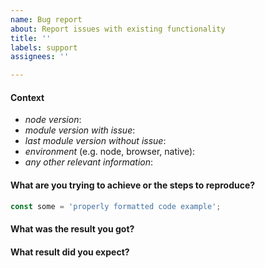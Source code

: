 ```yaml
---
name: Bug report
about: Report issues with existing functionality
title: ''
labels: support
assignees: ''

---
```


<!--
  ⚠️ ⚠️ ⚠️ ⚠️ ⚠️ ⚠️
  You must complete this entire issue template to receive support. You MUST NOT remove, change, or replace the template with your own format. A missing or incomplete report will cause your issue to be closed without comment. Please respect the time and experience that went into this template. It is here for a reason. Thank you!
  ⚠️ ⚠️ ⚠️ ⚠️ ⚠️ ⚠️
-->

#### Context

* *node version*:
* *module version with issue*:
* *last module version without issue*:
* *environment* (e.g. node, browser, native):
* *any other relevant information*:

#### What are you trying to achieve or the steps to reproduce?

<!--
Describe your issue in detail, including full steps to reproduce the issue, any configuration, schemas, code samples, or inputs needed. Make sure to wrap all code examples in backticks so that they display correctly. Before submitting an issue, make sure to click on the Preview tab above to verify everything is formatted correctly.
-->

```js
const some = 'properly formatted code example';
```

#### What was the result you got?

#### What result did you expect?
